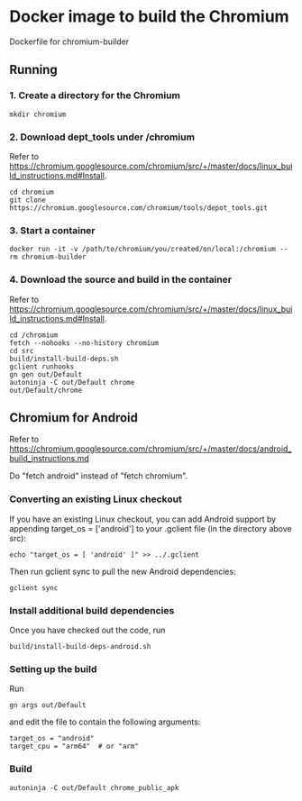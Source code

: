 # Docker image to build the Chromium

Dockerfile for chromium-builder

## Running

### 1. Create a directory for the Chromium
```
mkdir chromium
```

### 2. Download dept_tools under /chromium
Refer to https://chromium.googlesource.com/chromium/src/+/master/docs/linux_build_instructions.md#Install.

```
cd chromium
git clone https://chromium.googlesource.com/chromium/tools/depot_tools.git
```

### 3. Start a container
```
docker run -it -v /path/to/chromium/you/created/on/local:/chromium --rm chromium-builder
```

### 4. Download the source and build in the container 
Refer to https://chromium.googlesource.com/chromium/src/+/master/docs/linux_build_instructions.md#Install.

```
cd /chromium
fetch --nohooks --no-history chromium
cd src
build/install-build-deps.sh
gclient runhooks
gn gen out/Default
autoninja -C out/Default chrome
out/Default/chrome
```

## Chromium for Android
Refer to https://chromium.googlesource.com/chromium/src/+/master/docs/android_build_instructions.md

Do "fetch android" instead of "fetch chromium".

### Converting an existing Linux checkout
If you have an existing Linux checkout, you can add Android support by appending target_os = ['android'] to your .gclient file (in the directory above src):
```
echo "target_os = [ 'android' ]" >> ../.gclient
```
Then run gclient sync to pull the new Android dependencies:
```
gclient sync
```

### Install additional build dependencies
Once you have checked out the code, run
```
build/install-build-deps-android.sh
```

### Setting up the build
Run 
```
gn args out/Default 
```

and edit the file to contain the following arguments:
```
target_os = "android"
target_cpu = "arm64"  # or "arm"
```

### Build
```
autoninja -C out/Default chrome_public_apk
```
